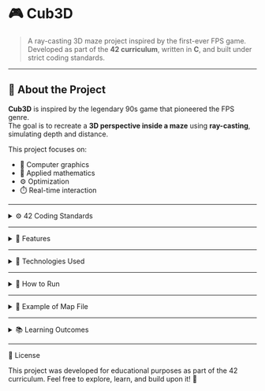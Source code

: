 # 🎮 Cub3D

> A ray-casting 3D maze project inspired by the first-ever FPS game.  
> Developed as part of the **42 curriculum**, written in **C**, and built under strict coding standards.

---

## 🧠 About the Project

**Cub3D** is inspired by the legendary 90s game that pioneered the FPS genre.  
The goal is to recreate a **3D perspective inside a maze** using **ray-casting**, simulating depth and distance.

This project focuses on:
- 🧩 Computer graphics  
- 🧮 Applied mathematics  
- ⚙️ Optimization  
- ⏱️ Real-time interaction  

---

<details>
<summary>⚙️ 42 Coding Standards</summary>

This project was developed following **42’s strict coding standards**:

- 📏 Functions under **25 lines**  
- 💡 Maximum **5 variables** per function  
- 🧱 Maximum **4 parameters** per function  
- 🚫 **No ternary operators** allowed  
- 🧰 Use of my own **Libft** library (custom C utility library)

</details>

---

<details>
<summary>🧩 Features</summary>

- ✅ Real-time 3D rendering using **ray-casting**  
- ✅ Player movement and rotation  
- ✅ Collision detection with walls  
- ✅ Textured walls and simple lighting effects  
- ✅ Map parsing from `.cub` configuration files  

</details>

---

<details>
<summary>🧠 Technologies Used</summary>

- **Language:** C  
- **Graphics Library:** MinilibX  
- **Utility Library:** Libft (custom)  
- **Algorithms:** 2D/3D mathematics, ray-casting, geometry handling  
- **Tools:** Makefile, Norminette  

</details>

---

<details>
<summary>🚀 How to Run</summary>

1. **Clone the repository**
   ```bash
   git clone https://github.com/scarlos42/cub3d.git
   cd cub3d
2. **Compile the project**
   ```bash
   make
. **Run the program**
   ```bash
   ./cub3D map.cub
   ```
</details>

---

<details>
<summary>🧾 Example of Map File</summary>

   ```text

   NO textures/oldcolor.xpm
   SO textures/south.xpm
   WE textures/color-stone.xpm
   EA textures/geometrica.xpm
  
   F 128, 128, 128
   C 135, 206, 235
    
   1111111111111111111111
   10000000000000000011
   11010000111111100000111
   110000101   100111000111111
   100000001  110000000111111
   100000011111000000011
   1000000000000000000001
   1000000000000000000001
   1000000000000000000001
   1000000000000000010011
   1000000000000000000001
   1000000000000000000001
   1000000000N00000000001
   1000000000000000000001
   1111111111111111111111
   ```
</details>

---

<details> <summary>📚 Learning Outcomes</summary>

Through this project, I deepened my understanding of:

🔢 Linear algebra and trigonometry for 3D rendering

⚡ Real-time performance and optimization

💾 Memory management in C

🧼 Writing clean, maintainable code under strict rules

</details>

---

🧾 License

This project was developed for educational purposes as part of the 42 curriculum.
Feel free to explore, learn, and build upon it! 🚀
